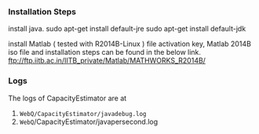 ### Installation Steps

install java. 
sudo apt-get install default-jre
sudo apt-get install default-jdk

install Matlab ( tested with R2014B-Linux )
file activation key, Matlab 2014B iso file and installation steps can be found
in the below link.
ftp://ftp.iitb.ac.in/IITB_private/Matlab/MATHWORKS_R2014B/


### Logs

The logs of CapacityEstimator are at

1. `WebQ/CapacityEstimator/javadebug.log`
2. `WebQ`/CapacityEstimator/javapersecond.log

